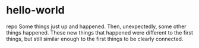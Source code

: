 # hello-world
repo
Some things just up and happened. Then, unexpectedly, some other things happened. These new things that happened were different to the first things, but still similar enough to the first things to be clearly connected. 
